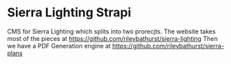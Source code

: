 # Sierra Lighting Strapi

CMS for Sierra Lighting which splits into two prorecjts.
The website takes most of the pieces at https://github.com/rileybathurst/sierra-lighting
Then we have a PDF Generation engine at https://github.com/rileybathurst/sierra-plans
